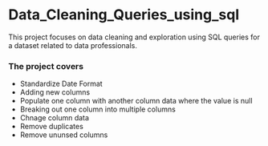 # Data_Cleaning_Queries_using_sql

This project focuses on data cleaning and exploration using SQL queries for a dataset related to data professionals. 

### The project covers 
* Standardize Date Format
* Adding new columns
* Populate one column with another column data where the value is null
* Breaking out one column into multiple columns
* Chnage column data 
* Remove duplicates
* Remove ununsed columns
